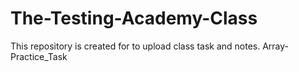 # The-Testing-Academy-Class
This repository is created for to upload class task and notes.
Array-Practice_Task
